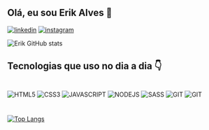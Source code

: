## Olá, eu sou Erik Alves 👋

[![linkedin](https://img.shields.io/badge/LinkedIn-0077B5?style=for-the-badge&logo=linkedin&logoColor=white)](www.linkedin.com/in/dev-erikalves) [![instagram](https://img.shields.io/badge/Instagram-E4405F?style=for-the-badge&logo=instagram&logoColor=white)](https://www.instagram.com/developerik.web/)

![Erik GitHub stats](https://github-readme-stats.vercel.app/api?username=dev-erikalves&show_icons=true&theme=tokyonight)


## Tecnologias que uso no dia a dia 👇

<div style="display: inline-block"><br>
    <img align="center" alt="HTML5" src="https://img.shields.io/badge/HTML5-E34F26?style=for-the-badge&logo=html5&logoColor=white"/>
    <img align="center" alt="CSS3" src="https://img.shields.io/badge/CSS3-1572B6?style=for-the-badge&logo=css3&logoColor=white"/>
    <img align="center" alt="JAVASCRIPT" src="https://img.shields.io/badge/JavaScript-323330?style=for-the-badge&logo=javascript&logoColor=F7DF1E"/>
    <img align="center" alt="NODEJS" src="https://img.shields.io/badge/Node.js-43853D?style=for-the-badge&logo=node.js&logoColor=white"/>
    <img align="center" alt="SASS" src="https://img.shields.io/badge/Sass-CC6699?style=for-the-badge&logo=sass&logoColor=white">
    <img align="center" alt="GIT" src="https://img.shields.io/badge/GIT-E44C30?style=for-the-badge&logo=git&logoColor=white"/>
    <img align="center" alt="GIT" src="https://img.shields.io/badge/Bootstrap-563D7C?style=for-the-badge&logo=bootstrap&logoColor=white"/>
</div>

#
[![Top Langs](https://github-readme-stats.vercel.app/api/top-langs/?username=dev-erikalves&layout=compact)](https://github.com/dev-erikalves/github-readme-stats)
